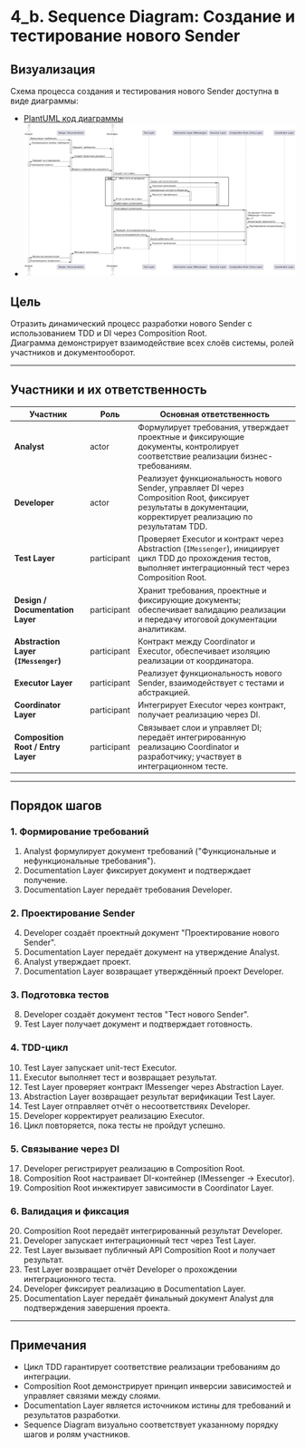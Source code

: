 # 4_b. Sequence Diagram: Создание и тестирование нового Sender

## Визуализация

Схема процесса создания и тестирования нового Sender доступна в виде диаграммы:

- [PlantUML код диаграммы](diagrams/sequence_creation_diagram.md)
- ![Sequence Diagram](diagrams/sequence_creation_diagram.png)

## Цель
Отразить динамический процесс разработки нового Sender с использованием TDD и DI через Composition Root.  
Диаграмма демонстрирует взаимодействие всех слоёв системы, ролей участников и документооборот.

---

## Участники и их ответственность

| Участник | Роль | Основная ответственность |
|----------|------|-------------------------|
| **Analyst** | actor | Формулирует требования, утверждает проектные и фиксирующие документы, контролирует соответствие реализации бизнес-требованиям. |
| **Developer** | actor | Реализует функциональность нового Sender, управляет DI через Composition Root, фиксирует результаты в документации, корректирует реализацию по результатам TDD. |
| **Test Layer** | participant | Проверяет Executor и контракт через Abstraction (`IMessenger`), инициирует цикл TDD до прохождения тестов, выполняет интеграционный тест через Composition Root. |
| **Design / Documentation Layer** | participant | Хранит требования, проектные и фиксирующие документы; обеспечивает валидацию реализации и передачу итоговой документации аналитикам. |
| **Abstraction Layer (`IMessenger`)** | participant | Контракт между Coordinator и Executor, обеспечивает изоляцию реализации от координатора. |
| **Executor Layer** | participant | Реализует функциональность нового Sender, взаимодействует с тестами и абстракцией. |
| **Coordinator Layer** | participant | Интегрирует Executor через контракт, получает реализацию через DI. |
| **Composition Root / Entry Layer** | participant | Связывает слои и управляет DI; передаёт интегрированную реализацию Coordinator и разработчику; участвует в интеграционном тесте. |

---

## Порядок шагов

### 1. Формирование требований
1. Analyst формулирует документ требований ("Функциональные и нефункциональные требования").  
2. Documentation Layer фиксирует документ и подтверждает получение.  
3. Documentation Layer передаёт требования Developer.

### 2. Проектирование Sender
4. Developer создаёт проектный документ "Проектирование нового Sender".  
5. Documentation Layer передаёт документ на утверждение Analyst.  
6. Analyst утверждает проект.  
7. Documentation Layer возвращает утверждённый проект Developer.

### 3. Подготовка тестов
8. Developer создаёт документ тестов "Тест нового Sender".  
9. Test Layer получает документ и подтверждает готовность.

### 4. TDD-цикл
10. Test Layer запускает unit-тест Executor.  
11. Executor выполняет тест и возвращает результат.  
12. Test Layer проверяет контракт IMessenger через Abstraction Layer.  
13. Abstraction Layer возвращает результат верификации Test Layer.  
14. Test Layer отправляет отчёт о несоответствиях Developer.  
15. Developer корректирует реализацию Executor.  
16. Цикл повторяется, пока тесты не пройдут успешно.

### 5. Связывание через DI
17. Developer регистрирует реализацию в Composition Root.  
18. Composition Root настраивает DI-контейнер (IMessenger → Executor).  
19. Composition Root инжектирует зависимости в Coordinator Layer.

### 6. Валидация и фиксация
20. Composition Root передаёт интегрированный результат Developer.  
21. Developer запускает интеграционный тест через Test Layer.  
22. Test Layer вызывает публичный API Composition Root и получает результат.  
23. Test Layer возвращает отчёт Developer о прохождении интеграционного теста.  
24. Developer фиксирует реализацию в Documentation Layer.  
25. Documentation Layer передаёт финальный документ Analyst для подтверждения завершения проекта.

---

## Примечания
- Цикл TDD гарантирует соответствие реализации требованиям до интеграции.  
- Composition Root демонстрирует принцип инверсии зависимостей и управляет связями между слоями.  
- Documentation Layer является источником истины для требований и результатов разработки.  
- Sequence Diagram визуально соответствует указанному порядку шагов и ролям участников.
